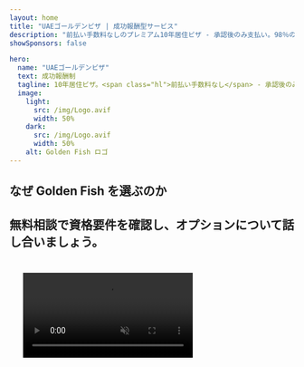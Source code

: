 ```yaml
---
layout: home
title: "UAEゴールデンビザ | 成功報酬型サービス"
description: "前払い手数料なしのプレミアム10年居住ビザ - 承認後のみ支払い。98％の成功率で申請を完全管理。更新サービス無料、政府手数料のみ。"
showSponsors: false

hero:
  name: "UAEゴールデンビザ"
  text: 成功報酬制
  tagline: 10年居住ビザ。<span class="hl">前払い手数料なし</span> - 承認後のみ支払い。98％の成功率。
  image:
    light:
      src: /img/Logo.avif
      width: 50%
    dark:
      src: /img/Logo.avif
      width: 50%
    alt: Golden Fish ロゴ
---
```


<FeatureCards :features="[
  {
    title: 'UAEゴールデンビザの特典',
    items: [
      '資格条件を維持することで10年間有効、更新可能',
      '**6ヶ月ごとのUAE入国が不要**',
      '100％事業所有権が許可',
      '家族メンバーと無制限の家事労働者のスポンサーシップ可能',
      '25歳までの子供のスポンサーシップ',
      '両親のスポンサーシップ含む',
      'スポンサーや雇用主が不要'
    ],
    linkText: '詳細を見る',
    link: '../../company-registration/golden-visa#key-benefits-of-the-uae-golden-visa',
    icon: {
      light: '/img/iStock-1785818081.avif',
      dark: '/img/iStock-1203821481.avif',
      alt: 'ビザサービス',
      width: '100%'
    }
  },
  {
    title: 'UAEゴールデンビザの取得方法',
    items: [
      'UAE不動産に200万AEDの投資',
      'UAE投資ファンドに200万AEDの預金',
      '200万AEDの資本を持つビジネス',
      '年間25万AEDのFTA貢献',
      '熟練専門家',
      '特別な才能の保持者'
    ],
    linkText: '詳細を見る',
    link: '../../company-registration/golden-visa#uae-golden-visa-eligibility-and-requirements',
    icon: {
      light: '/img/iStock-1333000394.avif',
      dark: '/img/iStock-584576538.avif',
      alt: 'ビザサービス',
      width: '10%'
    }
  },
  {
    title: 'ゴールデンビザの手続き',
    bullet: '✓',
    items: [
      '初期資格評価',
      '書類準備と確認',
      '健康診断と生体認証',
      '申請提出と処理',
      'Emirates IDとビザ発行',
      '家族ビザスポンサーシップ（任意）'
    ],
    linkText: '詳細を見る',
    link: '../../company-registration/golden-visa#uae-golden-visa-application-process',
    icon: {
      light: '/img/ILONMASKID.webp',
      dark: '/img/ILONMASKID.webp',
      alt: 'ビザサービス',
      width: '100%'
    }
  }
]" />

## なぜ Golden Fish を選ぶのか

<BenefitsList :features="[
  {
    icon: '💰',
    title: '成功報酬制',
    text: '**Golden Visa が承認されるまで料金は発生しません。**隠れた費用のない完全な透明性を提供します。'
  },
  {
    icon: '📈',
    title: '実績ある成功率',
    text: '当社のプレミアム処理サービスを通じて発行された数百件のGolden Visaで98％の承認率を誇ります。'
  },
  {
    icon: '📋',
    title: '完全管理サービス',
    text: '書類作成からビザ発行まで、すべての詳細を完全に管理いたします。'
  },
  {
    icon: '👨‍💼',
    title: 'UAEでの専門知識',
    text: 'ドバイの専門スタッフが、プロセスの各段階で専門的なガイダンスを提供します。'
  },
  {
    icon: '🔍',
    title: 'プレミアム処理',
    text: '当局との直接的なコミュニケーションと迅速な承認のための優先チャネルを確保しています。'
  },
  {
    icon: '🔄',
    title: '更新サポート',
    text: '**エージェンシー手数料なし**でビザ更新を無料でサポート - 政府手数料のみです。'
  }
]" />

## 無料相談で資格要件を確認し、オプションについて話し合いましょう。

<video  autoplay muted playsinline style="padding: 24px" >
  <source src="/img/iStock-2185912341.mp4" type="video/mp4">
</video>

<ContactFormModalNav buttonText="無料相談を予約する" formStyle="display: block; margin: 1rem auto;"/>

<!-- <ImageGrid :images="[
  { src: '/img/ILONMASKID.webp', href: './immigration.md', alt: 'UAEの移民' },
  { src: '/img/ILONMASKID.webp', href: './immigration.md', alt: 'UAEの移民' },
]"/> -->